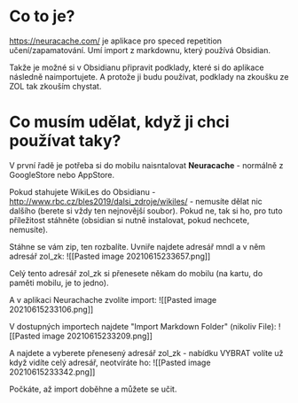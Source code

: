 # Co to je?
https://neuracache.com/ je aplikace pro speced repetition učení/zapamatování. Umí import z markdownu, který používá Obsidian.

Takže je možné si v Obsidianu připravit podklady, které si do aplikace následně naimportujete. A protože ji budu používat, podklady na zkoušku ze ZOL tak zkouším chystat.

# Co musím udělat, když ji chci používat taky?
V první řadě je potřeba si do mobilu naisntalovat **Neuracache** - normálně z GoogleStore nebo AppStore.

Pokud stahujete WikiLes do Obsidianu - http://www.rbc.cz/bles2019/dalsi_zdroje/wikiles/ - nemusíte dělat nic dalšího (berete si vždy ten nejnovější soubor). Pokud ne, tak si ho, pro tuto příležitost stáhněte (obsidian si nutně instalovat, pokud nechcete, nemusíte).

Stáhne se vám zip, ten rozbalíte. Uvniře najdete adresář mndl a v něm adresář zol_zk:
![[Pasted image 20210615233657.png]]

Celý tento adresář zol_zk si přenesete někam do mobilu (na kartu, do paměti mobilu, je to jedno).

A v aplikaci Neurachache zvolíte import:
![[Pasted image 20210615233106.png]]

V dostupných importech najdete "Import Markdown Folder" (nikoliv File):
![[Pasted image 20210615233209.png]]

A najdete a vyberete přenesený adresář zol_zk - nabídku VYBRAT volíte už když vidíte celý adresář, neotvíráte ho:
![[Pasted image 20210615233342.png]]

Počkáte, až import doběhne a můžete se učit.